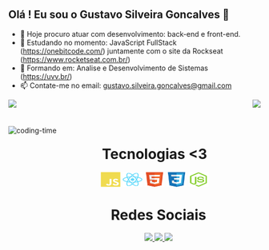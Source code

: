 ## Olá ! Eu sou o Gustavo Silveira Goncalves 👋

* 👀 Hoje procuro atuar com desenvolvimento: back-end e front-end.
* 🌱 Estudando no momento: JavaScript FullStack (https://onebitcode.com/) juntamente com o site da Rockseat (https://www.rocketseat.com.br/)
* 🌱 Formando em: Analise e Desenvolvimento de Sistemas (https://uvv.br/)
* 📫 Contate-me no email: gustavo.silveira.goncalves@gmail.com

<div>
  <img  height="180em" src="https://github-readme-stats.vercel.app/api?username=gsilveirag&show_icons=true&theme=great-gatsby&include_all_commits=true&count_private=true"/>
  <img align="right" height="180em" src="https://github-readme-stats.vercel.app/api/top-langs/?username=gsilveirag&layout=compact&langs_count=16&theme=great-gatsby"/>
</div>
<br>

<div  align="center"> 
  <div style="display: inline_block"><br>
    <img align="left" height="250" alt="coding-time" src="code.gif">
    <h1 align="center">Tecnologias <3</h1>
    <img align="center" height="30" width="40" alt="js-icon"  src="https://raw.githubusercontent.com/devicons/devicon/master/icons/javascript/javascript-plain.svg">
    <img align="center" height="30" width="40" alt="react-icon" src="https://raw.githubusercontent.com/devicons/devicon/master/icons/react/react-original.svg">
    <img align="center" height="30" width="40" alt="html-icon" src="https://raw.githubusercontent.com/devicons/devicon/master/icons/html5/html5-original.svg">
    <img align="center" height="30" width="40" alt="css-icon" src="https://raw.githubusercontent.com/devicons/devicon/master/icons/css3/css3-original.svg">
    <img align="center" height="30" width="40" alt="nodejs-icon" src="https://raw.githubusercontent.com/devicons/devicon/master/icons/nodejs/nodejs-original.svg">
   </div>
    
  
  <h1 align="center">Redes Sociais</h1>
    <a href = "mailto: gustavo.silveira.goncalves@gmail.com">
      <img width="30" src="https://cdn0.iconfinder.com/data/icons/social-media-and-logos-11/32/Gmail_envelope_letter_email_Gmail_envelope_letter_email-256.png">
    </a>
    <a href = "https://www.linkedin.com/in/gustavo-gon%C3%A7alves-0a57491a4/">
      <img width="25" src="https://cdn0.iconfinder.com/data/icons/social-media-with-fill/64/likedin_colour-256.png">
    </a>
    <a href = "https://www.instagram.com/gustavo_goncalvess/">
      <img width="25" src="https://cdn2.iconfinder.com/data/icons/colorful-guache-social-media-logos-1/155/social-media_instagram-256.png">
    </a>
</div>
  
